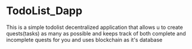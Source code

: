 # TodoList_Dapp
 This is a simple todolist decentralized application that allows u to create quests(tasks) as many as possible and keeps track of both complete and incomplete quests for you and uses blockchain as it's database
